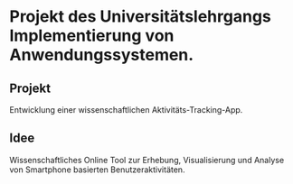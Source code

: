 # Projekt des Universitätslehrgangs Implementierung von Anwendungssystemen.

## Projekt
Entwicklung einer wissenschaftlichen Aktivitäts-Tracking-App.

## Idee
Wissenschaftliches Online Tool zur Erhebung, Visualisierung und Analyse von Smartphone basierten Benutzeraktivitäten.
